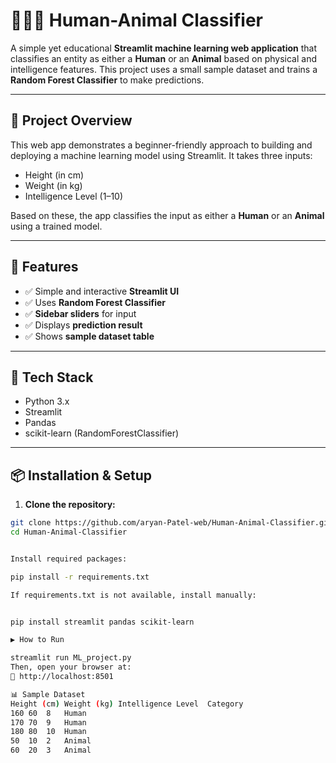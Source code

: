 # 🧑‍🤝‍🦊 Human-Animal Classifier

A simple yet educational **Streamlit machine learning web application** that classifies an entity as either a **Human** or an **Animal** based on physical and intelligence features. This project uses a small sample dataset and trains a **Random Forest Classifier** to make predictions.

---

## 📌 Project Overview

This web app demonstrates a beginner-friendly approach to building and deploying a machine learning model using Streamlit. It takes three inputs:
- Height (in cm)
- Weight (in kg)
- Intelligence Level (1–10)

Based on these, the app classifies the input as either a **Human** or an **Animal** using a trained model.

---

## 🧠 Features

- ✅ Simple and interactive **Streamlit UI**
- ✅ Uses **Random Forest Classifier**
- ✅ **Sidebar sliders** for input
- ✅ Displays **prediction result**
- ✅ Shows **sample dataset table**

---

## 🔧 Tech Stack

- Python 3.x
- Streamlit
- Pandas
- scikit-learn (RandomForestClassifier)

---

## 📦 Installation & Setup

1. **Clone the repository:**

```bash
git clone https://github.com/aryan-Patel-web/Human-Animal-Classifier.git
cd Human-Animal-Classifier


Install required packages:

pip install -r requirements.txt

If requirements.txt is not available, install manually:


pip install streamlit pandas scikit-learn

▶️ How to Run

streamlit run ML_project.py
Then, open your browser at:
📍 http://localhost:8501

📊 Sample Dataset
Height (cm)	Weight (kg)	Intelligence Level	Category
160	60	8	Human
170	70	9	Human
180	80	10	Human
50	10	2	Animal
60	20	3	Animal
